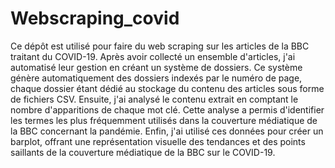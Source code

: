 # Webscraping_covid
Ce dépôt est utilisé pour faire du web scraping sur les articles de la BBC traitant du COVID-19. Après avoir collecté un ensemble d'articles,
j'ai automatisé leur gestion en créant un système de dossiers. Ce système génère automatiquement des dossiers indexés par le numéro de page, chaque dossier étant dédié au stockage du contenu des articles sous forme de fichiers CSV.
Ensuite, j'ai analysé le contenu extrait en comptant le nombre d'apparitions de chaque mot clé. Cette analyse a permis d'identifier les termes les plus fréquemment utilisés dans la couverture médiatique de la BBC concernant la pandémie. 
Enfin, j'ai utilisé ces données pour créer un barplot, offrant une représentation visuelle des tendances et des points saillants de la couverture médiatique de la BBC sur le COVID-19.
